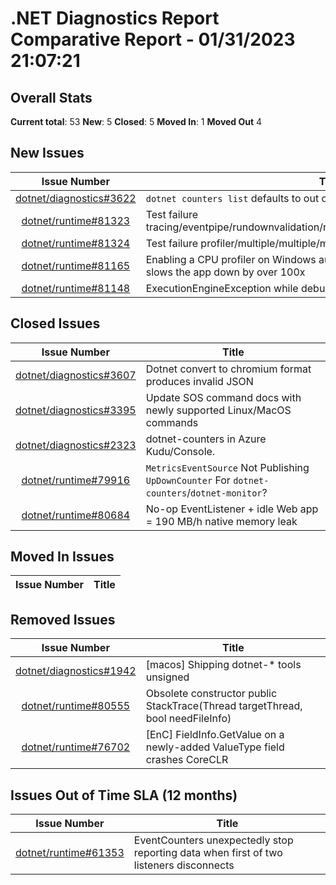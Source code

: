 # .NET Diagnostics Report Comparative Report - 01/31/2023 21:07:21

## Overall Stats

**Current total**: 53
**New**: 5
**Closed**: 5
**Moved In**: 1
**Moved Out** 4

## New Issues

| **Issue Number** | **Title** |
| :--------------: | --------- |
| [dotnet/diagnostics#3622](https://github.com/dotnet/diagnostics/issues/3622) | `dotnet counters list` defaults to out of support `--runtime-version 3.1` |
| [dotnet/runtime#81323](https://github.com/dotnet/runtime/issues/81323) | Test failure tracing/eventpipe/rundownvalidation/rundownvalidation/rundownvalidation.sh |
| [dotnet/runtime#81324](https://github.com/dotnet/runtime/issues/81324) | Test failure profiler/multiple/multiple/multiple.sh |
| [dotnet/runtime#81165](https://github.com/dotnet/runtime/issues/81165) | Enabling a CPU profiler on Windows automatically enables ETW tracing and slows the app down by over 100x |
| [dotnet/runtime#81148](https://github.com/dotnet/runtime/issues/81148) | ExecutionEngineException while debugging unit test |

## Closed Issues

| **Issue Number** | **Title** |
| :--------------: | --------- |
| [dotnet/diagnostics#3607](https://github.com/dotnet/diagnostics/issues/3607) | Dotnet convert to chromium format produces invalid JSON |
| [dotnet/diagnostics#3395](https://github.com/dotnet/diagnostics/issues/3395) | Update SOS command docs with newly supported Linux/MacOS commands |
| [dotnet/diagnostics#2323](https://github.com/dotnet/diagnostics/issues/2323) | dotnet-counters in Azure Kudu/Console. |
| [dotnet/runtime#79916](https://github.com/dotnet/runtime/issues/79916) | `MetricsEventSource` Not Publishing `UpDownCounter` For `dotnet-counters`/`dotnet-monitor`? |
| [dotnet/runtime#80684](https://github.com/dotnet/runtime/issues/80684) | No-op EventListener + idle Web app = 190 MB/h native memory leak |

## Moved In Issues

| **Issue Number** | **Title** |
| :--------------: | --------- |

## Removed Issues

| **Issue Number** | **Title** |
| :--------------: | --------- |
| [dotnet/diagnostics#1942](https://github.com/dotnet/diagnostics/issues/1942) | [macos] Shipping dotnet-* tools unsigned  |
| [dotnet/runtime#80555](https://github.com/dotnet/runtime/issues/80555) | Obsolete constructor public StackTrace(Thread targetThread, bool needFileInfo) |
| [dotnet/runtime#76702](https://github.com/dotnet/runtime/issues/76702) | [EnC] FieldInfo.GetValue on a newly-added ValueType field crashes CoreCLR |

## Issues Out of Time SLA (12 months)

| **Issue Number** | **Title** |
| :--------------: | --------- |
| [dotnet/runtime#61353](https://github.com/dotnet/runtime/issues/61353) | EventCounters unexpectedly stop reporting data when first of two listeners disconnects |

